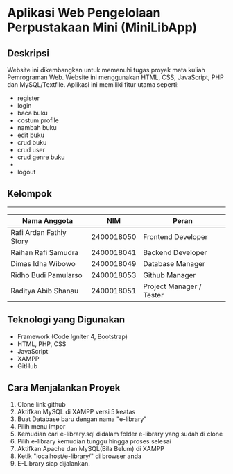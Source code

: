 # Aplikasi Web Pengelolaan Perpustakaan Mini (MiniLibApp)

## Deskripsi

Website ini dikembangkan untuk memenuhi tugas proyek mata kuliah Pemrograman Web. Website ini menggunakan HTML, CSS, JavaScript, PHP dan MySQL/Textfile. Aplikasi ini memiliki fitur utama seperti:
- register
- login
- baca buku
- costum profile
- nambah buku
- edit buku
- crud buku
- crud user
- crud genre buku
- 
- logout

## Kelompok
-----------------------------------------------------------------------------
| Nama Anggota             | NIM        | Peran                             |
| ---------------------    | ---------- | ------------------------------    |
| Rafi Ardan Fathiy Story  | 2400018050 | Frontend Developer                |
| Raihan Rafi Samudra      | 2400018041 | Backend Developer                 |
| Dimas Idha Wibowo        | 2400018049 | Database Manager                  |
| Ridho Budi Pamularso     | 2400018053 | Github Manager                    |
| Raditya Abib Shanau      | 2400018051 | Project Manager / Tester          |

## Teknologi yang Digunakan
- Framework (Code Igniter 4, Bootstrap)
- HTML, PHP, CSS
- JavaScript
- XAMPP
- GitHub

## Cara Menjalankan Proyek
1. Clone link github
2. Aktifkan MySQL di XAMPP versi 5 keatas
3. Buat Database baru dengan nama "e-library"
4. Pilih menu impor
5. Kemudian cari e-library.sql didalam folder e-library yang sudah di clone
6. Pilih e-library kemudian tunggu hingga proses selesai
7. Aktifkan Apache dan MySQL(Bila Belum) di XAMPP
8. Ketik "localhost/e-library/" di browser anda
9. E-Library siap dijalankan.
